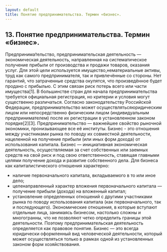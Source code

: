 ```yaml
---
layout: default
title: Понятие предпринимательства. Термин «бизнес».
---
```


## 13. Понятие предпринимательства. Термин «бизнес».

Предпринима́тельство, предпринимательская деятельность — экономическая деятельность, направленная на систематическое получение прибыли от производства и продажи товаров, оказания услуг. Для этой цели используется имущество,нематериальные активы, труд как самого предпринимателя, так и привлечённые со стороны. Нет гарантий, что затраченные средства окупятся, что произведённое будет продано с прибылью. С этим связан риск потерь всего или части имущества[1].
В большинстве стран для начала предпринимательства требуется официальная регистрация, но критерии и условия могут существенно различаться. Согласно законодательству Российской Федерации, предпринимательство может осуществлятьсяюридическим лицом или непосредственно физическим лицом (индивидуальным предпринимателем) после их регистрации в установленном законом порядке[2][3].
Предпринимательство — важнейшее свойство рыночной экономики, пронизывающее все её институты.
Бизнес - это отношения между участниками рынка по поводу их совместной деятельности, нацеленной на получение прибыли (или иных форм дохода) от использования капитала.
Бизнес — инициативная экономическая деятельность, осуществляемая за счет собственных или заемных средств на свой риск и под свою ответственность, ставящая главными целями получение дохода и развитие собственного дела.
Для бизнеса как капиталистического отношения характерно:
*	наличие первоначального капитала, вкладываемого в то или иное дело;
*	целенаправленный характер вложения первоначального капитала — получение прибыли (дохода) на вложенный капитал;
*	установление определенных отношений с другими участниками рынка по поводу использования капитала (как первоначального, так и последующего).
Экономические отношения, в которые вступают отдельные лица, занимаясь бизнесом, настолько сложны и многогранны, что не позволяют четко определить границы этой деятельности. Поэтому предпринимательская деятельность определяется как правовое понятие.
Бизнес — это всегда юридически оформленный вид человеческой деятельности, который может осуществляться только в рамках одной из установленных законом форм хозяйствования.
